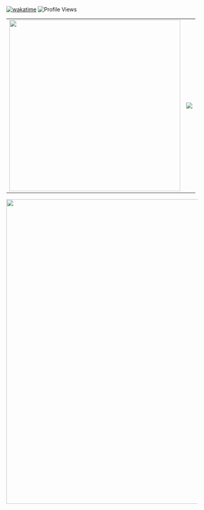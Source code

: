 [![wakatime](https://wakatime.com/badge/user/018e666c-c584-40d2-b937-d94aa40bdf3b.svg)](https://wakatime.com/@018e666c-c584-40d2-b937-d94aa40bdf3b)
![Profile Views](https://komarev.com/ghpvc/?username=Diraw&color=blueviolet)

<table>
  <tr>
    <td><img width="450" src="https://github-readme-stats.vercel.app/api?username=Diraw&theme=transparent&include_all_commits=true&show_icons=true&hide_border=true&hide_title=true&text_size=16&text_color=333333&icon_color=333333&hide=contribs&cache_seconds=0" /></td>
    <td><img src="https://github-readme-stats.vercel.app/api/wakatime?username=diraw&theme=transparent&hide_border=true&layout=compact&langs_count=6&hide_title=true&text_size=20&text_color=333333&icon_color=333333" /></td>
  </tr>
</table>

<div align="center">
  <img width="800" src="https://github-readme-activity-graph.vercel.app/graph?username=Diraw&theme=github-compact&hide_border=true&area=true&hide_title=true&color=333333" />
</div>
